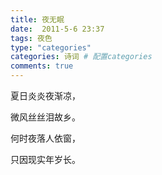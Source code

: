 ```yaml
---
title: 夜无眠
date:  2011-5-6 23:37
tags: 夜色
type: "categories"
categories: 诗词 # 配置categories
comments: true
---
```



夏日炎炎夜渐凉，

微风丝丝泪故乡。

何时夜落人依窗，

只因现实年岁长。